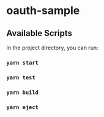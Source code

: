 # oauth-sample


## Available Scripts

In the project directory, you can run:
### `yarn start`
### `yarn test`
### `yarn build`
### `yarn eject`
